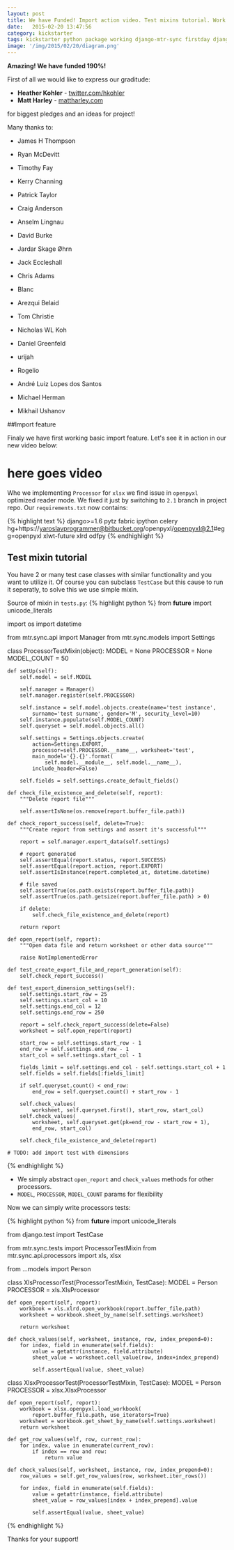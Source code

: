 ```yaml
---
layout: post
title: We have Funded! Import action video. Test mixins tutorial. Work progress
date:   2015-02-20 13:47:56
сategory: kickstarter
tags: kickstarter python package working django-mtr-sync firstday django
image: '/img/2015/02/20/diagram.png'
---
```


**Amazing! We have funded 190%!**

First of all we would like to express our graditude:

- **Heather Kohler** - [twitter.com/hkohler](twitter.com/hkohler)
- **Matt Harley** - [mattharley.com](mattharley.com)

for biggest pledges and an ideas for project!

Many thanks to:

- James H Thompson
- Ryan McDevitt
- Timothy Fay
- Kerry Channing

- Patrick Taylor
- Craig Anderson
- Anselm Lingnau
- David Burke

- Jardar Skage Øhrn
- Jack Eccleshall
- Chris Adams
- Blanc
- Arezqui Belaid

- Tom Christie
- Nicholas WL Koh
- Daniel Greenfeld
- urijah
- Rogelio
- André Luiz Lopes dos Santos
- Michael Herman
- Mikhail Ushanov

<!--more-->

##Import feature

Finaly we have first working basic import feature. Let's see it in action in our new video below:

# here goes video

Whe we implementing `Processor` for `xlsx` we find issue in `openpyxl` optimized reader mode. We fixed it just by switching to `2.1` branch in project repo. Our `requirements.txt` now contains:

{% highlight text %}
django>=1.6
pytz
fabric
ipython
celery
hg+https://yaroslavprogrammer@bitbucket.org/openpyxl/openpyxl@2.1#egg=openpyxl
xlwt-future
xlrd
odfpy
{% endhighlight %}

## Test mixin tutorial

You have 2 or many test case classes with similar functionality and you want to utilize it. Of course you can subclass `TestCase` but this cause to run it seperatly, to solve this we use simple mixin.

Source of mixin in `tests.py`:
{% highlight python %}
from __future__ import unicode_literals

import os
import datetime

from mtr.sync.api import Manager
from mtr.sync.models import Settings


class ProcessorTestMixin(object):
    MODEL = None
    PROCESSOR = None
    MODEL_COUNT = 50

    def setUp(self):
        self.model = self.MODEL

        self.manager = Manager()
        self.manager.register(self.PROCESSOR)

        self.instance = self.model.objects.create(name='test instance',
            surname='test surname', gender='M', security_level=10)
        self.instance.populate(self.MODEL_COUNT)
        self.queryset = self.model.objects.all()

        self.settings = Settings.objects.create(
            action=Settings.EXPORT,
            processor=self.PROCESSOR.__name__, worksheet='test',
            main_model='{}.{}'.format(
                self.model.__module__, self.model.__name__),
            include_header=False)

        self.fields = self.settings.create_default_fields()

    def check_file_existence_and_delete(self, report):
        """Delete report file"""

        self.assertIsNone(os.remove(report.buffer_file.path))

    def check_report_success(self, delete=True):
        """Create report from settings and assert it's successful"""

        report = self.manager.export_data(self.settings)

        # report generated
        self.assertEqual(report.status, report.SUCCESS)
        self.assertEqual(report.action, report.EXPORT)
        self.assertIsInstance(report.completed_at, datetime.datetime)

        # file saved
        self.assertTrue(os.path.exists(report.buffer_file.path))
        self.assertTrue(os.path.getsize(report.buffer_file.path) > 0)

        if delete:
            self.check_file_existence_and_delete(report)

        return report

    def open_report(self, report):
        """Open data file and return worksheet or other data source"""

        raise NotImplementedError

    def test_create_export_file_and_report_generation(self):
        self.check_report_success()

    def test_export_dimension_settings(self):
        self.settings.start_row = 25
        self.settings.start_col = 10
        self.settings.end_col = 12
        self.settings.end_row = 250

        report = self.check_report_success(delete=False)
        worksheet = self.open_report(report)

        start_row = self.settings.start_row - 1
        end_row = self.settings.end_row - 1
        start_col = self.settings.start_col - 1

        fields_limit = self.settings.end_col - self.settings.start_col + 1
        self.fields = self.fields[:fields_limit]

        if self.queryset.count() < end_row:
            end_row = self.queryset.count() + start_row - 1

        self.check_values(
            worksheet, self.queryset.first(), start_row, start_col)
        self.check_values(
            worksheet, self.queryset.get(pk=end_row - start_row + 1),
            end_row, start_col)

        self.check_file_existence_and_delete(report)

    # TODO: add import test with dimensions
{% endhighlight %}

- We simply abstract `open_report` and `check_values` methods for other processors.
- `MODEL`, `PROCESSOR`, `MODEL_COUNT` params for flexibility

Now we can simply write processors tests:

{% highlight python %}
from __future__ import unicode_literals

from django.test import TestCase

from mtr.sync.tests import ProcessorTestMixin
from mtr.sync.api.processors import xls, xlsx

from ...models import Person


class XlsProcessorTest(ProcessorTestMixin, TestCase):
    MODEL = Person
    PROCESSOR = xls.XlsProcessor

    def open_report(self, report):
        workbook = xls.xlrd.open_workbook(report.buffer_file.path)
        worksheet = workbook.sheet_by_name(self.settings.worksheet)

        return worksheet

    def check_values(self, worksheet, instance, row, index_prepend=0):
        for index, field in enumerate(self.fields):
            value = getattr(instance, field.attribute)
            sheet_value = worksheet.cell_value(row, index+index_prepend)

            self.assertEqual(value, sheet_value)


class XlsxProcessorTest(ProcessorTestMixin, TestCase):
    MODEL = Person
    PROCESSOR = xlsx.XlsxProcessor

    def open_report(self, report):
        workbook = xlsx.openpyxl.load_workbook(
            report.buffer_file.path, use_iterators=True)
        worksheet = workbook.get_sheet_by_name(self.settings.worksheet)
        return worksheet

    def get_row_values(self, row, current_row):
        for index, value in enumerate(current_row):
            if index == row and row:
                return value

    def check_values(self, worksheet, instance, row, index_prepend=0):
        row_values = self.get_row_values(row, worksheet.iter_rows())

        for index, field in enumerate(self.fields):
            value = getattr(instance, field.attribute)
            sheet_value = row_values[index + index_prepend].value

            self.assertEqual(value, sheet_value)

{% endhighlight %}

Thanks for your support!

[kickstarter]: https://www.kickstarter.com/projects/1625615835/django-opensource-improved-import-export-package